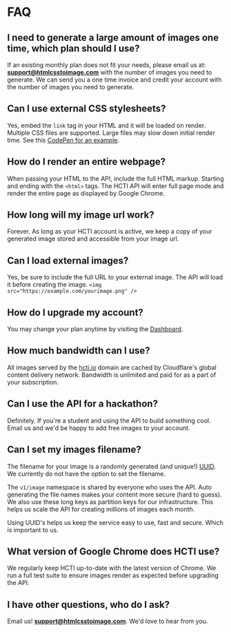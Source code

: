 # FAQ

## **I need to generate a large amount of images one time, which plan should I use?**

If an existing monthly plan does not fit your needs, please email us at: **support@htmlcsstoimage.com** with the number of images you need to generate. We can send you a one time invoice and credit your account with the number of images you need to generate.

## **Can I use external CSS stylesheets?**

Yes, embed the `link` tag in your HTML and it will be loaded on render. Multiple CSS files are supported. Large files may slow down initial render time. See this [CodePen for an example](https://codepen.io/mscccc/pen/eLRLQq).

## **How do I render an entire webpage?**

When passing your HTML to the API, include the full HTML markup. Starting and ending with the `<html>` tags. The HCTI API will enter full page mode and render the entire page as displayed by Google Chrome.

## **How long will my image url work?**

Forever. As long as your HCTI account is active, we keep a copy of your generated image stored and accessible from your image url.

## **Can I load external images?**

Yes, be sure to include the full URL to your external image. The API will load it before creating the image. `<img src="https://example.com/yourimage.png" />`

## **How do I upgrade my account?**

You may change your plan anytime by visiting the [Dashboard](https://htmlcsstoimage.com/dashboard).

## **How much bandwidth can I use?**

All images served by the [hcti.io](https://hcti.io) domain are cached by Cloudflare's global content delivery network. Bandwidth is unlimited and paid for as a part of your subscription.

## **Can I use the API for a hackathon?**

Definitely. If you're a student and using the API to build something cool. Email us and we'd be happy to add free images to your account.

## **Can I set my images filename?**

The filename for your image is a randomly generated \(and unique!\) [UUID](https://en.m.wikipedia.org/wiki/Universally_unique_identifier). We currently do not have the option to set the filename. 

The `v1/image` namespace is shared by everyone who uses the API. Auto generating the file names makes your content more secure \(hard to guess\). We also use these long keys as partition keys for our infrastructure. This helps us scale the API for creating millions of images each month. 

Using UUID's helps us keep the service easy to use, fast and secure. Which is important to us.

## **What version of Google Chrome does HCTI use?**

We regularly keep HCTI up-to-date with the latest version of Chrome. We run a full test suite to ensure images render as expected before upgrading the API.

## **I have other questions, who do I ask?**

Email us! **support@htmlcsstoimage.com**. We'd love to hear from you.

